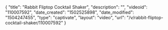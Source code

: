 {
    "title": "Rabbit Fliptop Cocktail Shaker",
    "description": "",
    "videoid": "110007592",
    "date_created": "1502525898",
    "date_modified": "1504247455",
    "type": "captivate",
    "layout": "video",
    "url": "\/v\/rabbit-fliptop-cocktail-shaker\/110007592"
}